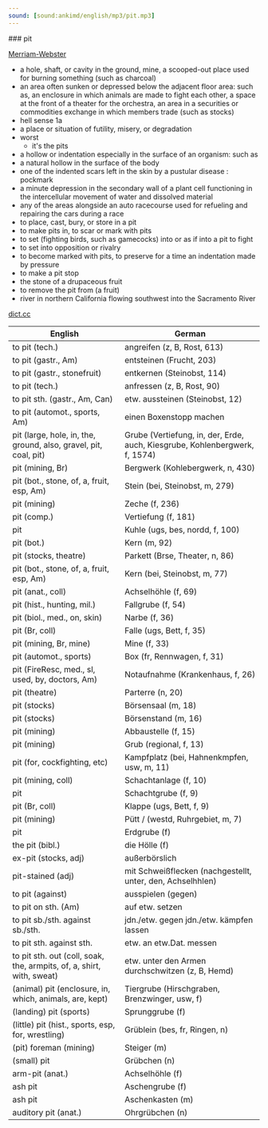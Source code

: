 ```yaml
---
sound: [sound:ankimd/english/mp3/pit.mp3]
---
```


\### pit

[Merriam-Webster](https://www.merriam-webster.com/dictionary/pit)

- a hole, shaft, or cavity in the ground, mine, a scooped-out place used for burning something (such as charcoal)
- an area often sunken or depressed below the adjacent floor area: such as, an enclosure in which animals are made to fight each other, a space at the front of a theater for the orchestra, an area in a securities or commodities exchange in which members trade (such as stocks)
- hell sense 1a
- a place or situation of futility, misery, or degradation
- worst
    - it's the pits
- a hollow or indentation especially in the surface of an organism: such as
- a natural hollow in the surface of the body
- one of the indented scars left in the skin by a pustular disease : pockmark
- a minute depression in the secondary wall of a plant cell functioning in the intercellular movement of water and dissolved material
- any of the areas alongside an auto racecourse used for refueling and repairing the cars during a race
- to place, cast, bury, or store in a pit
- to make pits in, to scar or mark with pits
- to set (fighting birds, such as gamecocks) into or as if into a pit to fight
- to set into opposition or rivalry
- to become marked with pits, to preserve for a time an indentation made by pressure
- to make a pit stop
- the stone of a drupaceous fruit
- to remove the pit from (a fruit)
- river in northern California flowing southwest into the Sacramento River

[dict.cc](https://www.dict.cc/pit)

| English        | German       |
| -------------- | ------------ |
| to pit (tech.) | angreifen (z, B, Rost, 613) |
| to pit (gastr., Am) | entsteinen (Frucht, 203) |
| to pit (gastr., stonefruit) | entkernen (Steinobst, 114) |
| to pit (tech.) | anfressen (z, B, Rost, 90) |
| to pit sth. (gastr., Am, Can) | etw. aussteinen (Steinobst, 12) |
| to pit (automot., sports, Am) | einen Boxenstopp machen |
| pit (large, hole, in, the, ground, also, gravel, pit, coal, pit) | Grube (Vertiefung, in, der, Erde, auch, Kiesgrube, Kohlenbergwerk, f, 1574) |
| pit (mining, Br) | Bergwerk (Kohlebergwerk, n, 430) |
| pit (bot., stone, of, a, fruit, esp, Am) | Stein (bei, Steinobst, m, 279) |
| pit (mining) | Zeche (f, 236) |
| pit (comp.) | Vertiefung (f, 181) |
| pit | Kuhle (ugs, bes, nordd, f, 100) |
| pit (bot.) | Kern (m, 92) |
| pit (stocks, theatre) | Parkett (Brse, Theater, n, 86) |
| pit (bot., stone, of, a, fruit, esp, Am) | Kern (bei, Steinobst, m, 77) |
| pit (anat., coll) | Achselhöhle (f, 69) |
| pit (hist., hunting, mil.) | Fallgrube (f, 54) |
| pit (biol., med., on, skin) | Narbe (f, 36) |
| pit (Br, coll) | Falle (ugs, Bett, f, 35) |
| pit (mining, Br, mine) | Mine (f, 33) |
| pit (automot., sports) | Box (fr, Rennwagen, f, 31) |
| pit (FireResc, med., sl, used, by, doctors, Am) | Notaufnahme (Krankenhaus, f, 26) |
| pit (theatre) | Parterre (n, 20) |
| pit (stocks) | Börsensaal (m, 18) |
| pit (stocks) | Börsenstand (m, 16) |
| pit (mining) | Abbaustelle (f, 15) |
| pit (mining) | Grub (regional, f, 13) |
| pit (for, cockfighting, etc) | Kampfplatz (bei, Hahnenkmpfen, usw, m, 11) |
| pit (mining, coll) | Schachtanlage (f, 10) |
| pit | Schachtgrube (f, 9) |
| pit (Br, coll) | Klappe (ugs, Bett, f, 9) |
| pit (mining) | Pütt / (westd, Ruhrgebiet, m, 7) |
| pit | Erdgrube (f) |
| the pit (bibl.) | die Hölle (f) |
| ex-pit (stocks, adj) | außerbörslich |
| pit-stained (adj) | mit Schweißflecken (nachgestellt, unter, den, Achselhhlen) |
| to pit (against) | ausspielen (gegen) |
| to pit on sth. (Am) | auf etw. setzen |
| to pit sb./sth. against sb./sth. | jdn./etw. gegen jdn./etw. kämpfen lassen |
| to pit sth. against sth. | etw. an etw.Dat. messen |
| to pit sth. out (coll, soak, the, armpits, of, a, shirt, with, sweat) | etw. unter den Armen durchschwitzen (z, B, Hemd) |
| (animal) pit (enclosure, in, which, animals, are, kept) | Tiergrube (Hirschgraben, Brenzwinger, usw, f) |
| (landing) pit (sports) | Sprunggrube (f) |
| (little) pit (hist., sports, esp, for, wrestling) | Grüblein (bes, fr, Ringen, n) |
| (pit) foreman (mining) | Steiger (m) |
| (small) pit | Grübchen (n) |
| arm-pit (anat.) | Achselhöhle (f) |
| ash pit | Aschengrube (f) |
| ash pit | Aschenkasten (m) |
| auditory pit (anat.) | Ohrgrübchen (n) |
